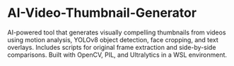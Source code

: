 # AI-Video-Thumbnail-Generator
AI-powered tool that generates visually compelling thumbnails from videos using motion analysis, YOLOv8 object detection, face cropping, and text overlays. Includes scripts for original frame extraction and side-by-side comparisons. Built with OpenCV, PIL, and Ultralytics in a WSL environment.
